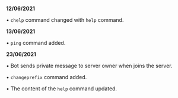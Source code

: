 **12/06/2021**

• `chelp` command changed with `help` command.

**13/06/2021**

• `ping` command added.

**23/06/2021**

• Bot sends private message to server owner when joins the server.

• `changeprefix` command added.

• The content of the `help` command updated.